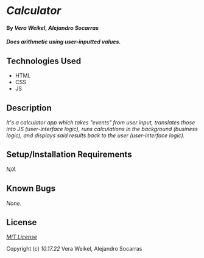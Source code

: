 # _Calculator_

#### By _Vera Weikel, Alejandro Socarras_

#### _Does arithmetic using user-inputted values._

## Technologies Used

* HTML
* CSS
* JS

## Description

_It's a calculator app which takes "events" from user input, translates those into JS (user-interface logic), runs calculations in the background (business logic), and displays said results back to the user (user-interface logic)._

## Setup/Installation Requirements

_N/A_

## Known Bugs

_None._

## License

_[MIT License](https://opensource.org/licenses/MIT)_

Copyright (c) _10.17.22_ Vera Weikel, Alejandro Socarras 
